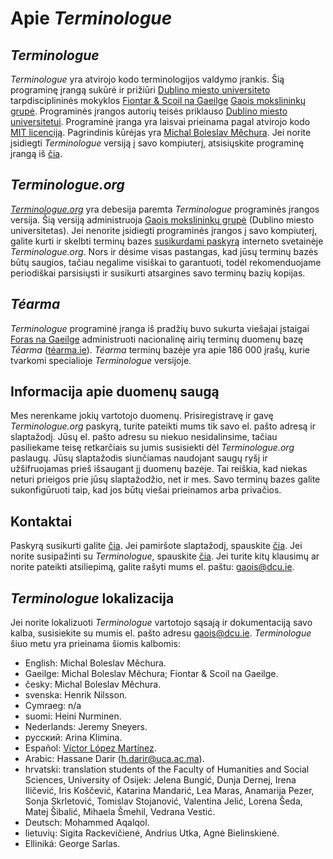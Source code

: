 # Apie *Terminologue*

## *Terminologue*

*Terminologue* yra atvirojo kodo terminologijos valdymo įrankis. Šią programinę įrangą sukūrė ir prižiūri [Dublino miesto universiteto](https://www.dcu.ie/) tarpdisciplininės mokyklos [Fiontar & Scoil na Gaeilge](https://www.dcu.ie/fiontar_scoilnagaeilge/gaeilge/index.shtml) [Gaois mokslininkų grupė](https://www.gaois.ie/en/). Programinės įrangos autorių teisės priklauso [Dublino miesto universitetui](https://www.dcu.ie/). Programinė įranga yra laisvai prieinama pagal atvirojo kodo [MIT licenciją](https://opensource.org/licenses/MIT). Pagrindinis kūrėjas yra [Michal Boleslav Měchura](https://michmech.github.io/). Jei norite įsidiegti *Terminologue* versiją į savo kompiuterį, atsisiųskite programinę įrangą iš [čia](https://github.com/gaois/terminologue).

## *Terminologue.org*

*[Terminologue.org](https://www.terminologue.org/)* yra debesija paremta *Terminologue* programinės įrangos versija. Šią versiją administruoja [Gaois mokslininkų grupė](https://www.gaois.ie/en/) (Dublino miesto universitetas). Jei nenorite įsidiegti programinės įrangos į savo kompiuterį, galite kurti ir skelbti terminų bazes [susikurdami paskyrą](/signup/) interneto svetainėje *Terminologue.org*. Nors ir dėsime visas pastangas, kad jūsų terminų bazės būtų saugios, tačiau negalime visiškai to garantuoti, todėl rekomenduojame periodiškai parsisiųsti ir susikurti atsargines savo terminų bazių kopijas. 

## *Téarma*

*Terminologue* programinė įranga iš pradžių buvo sukurta viešajai įstaigai [Foras na Gaeilge](https://www.forasnagaeilge.ie/) administruoti nacionalinę airių terminų duomenų bazę *Téarma* ([téarma.ie](https://www.tearma.ie/)). *Téarma* terminų bazėje yra apie 186 000 įrašų, kurie tvarkomi specialioje *Terminologue* versijoje.

## Informacija apie duomenų saugą

Mes nerenkame jokių vartotojo duomenų. Prisiregistravę ir gavę *Terminologue.org* paskyrą, turite pateikti mums tik savo el. pašto adresą ir slaptažodį. Jūsų el. pašto adresu su niekuo nesidalinsime, tačiau pasiliekame teisę retkarčiais su jumis susisiekti dėl *Terminologue.org* paslaugų. Jūsų slaptažodis siunčiamas naudojant saugų ryšį ir užšifruojamas prieš išsaugant jį duomenų bazėje. Tai reiškia, kad niekas neturi prieigos prie jūsų slaptažodžio, net ir mes. Savo terminų bazes galite sukonfigūruoti taip, kad jos būtų viešai prieinamos arba privačios. 

## Kontaktai

Paskyrą susikurti galite [čia](/signup/). Jei pamiršote slaptažodį, spauskite [čia](/forgotpwd/). Jei norite susipažinti su *Terminologue*, spauskite [čia](/docs/intro/). Jei turite kitų klausimų ar norite pateikti atsiliepimą, galite rašyti mums el. paštu: <gaois@dcu.ie>. 

## *Terminologue* lokalizacija

Jei norite lokalizuoti *Terminologue* vartotojo sąsają ir dokumentaciją savo kalba, susisiekite su mumis el. pašto adresu <gaois@dcu.ie>. *Terminologue* šiuo metu yra prieinama šiomis kalbomis:

- English: Michal Boleslav Měchura.
- Gaeilge: Michal Boleslav Měchura; Fiontar & Scoil na Gaeilge.
- česky: Michal Boleslav Měchura.
- svenska: Henrik Nilsson.
- Cymraeg: n/a
- suomi: Heini Nurminen.
- Nederlands: Jeremy Sneyers.
- русский: Arina Klimina.
- Español: [Víctor López Martínez](https://www.linkedin.com/in/translatorvictorlopez/).
- Arabic: Hassane Darir (<h.darir@uca.ac.ma>).
- hrvatski: translation students of the Faculty of Humanities and Social Sciences, University of Osijek: Jelena Bungić, Dunja Dernej, Irena Iličević, Iris Koščević, Katarina Mandarić, Lea Maras, Anamarija Pezer, Sonja Skrletović, Tomislav Stojanović, Valentina Jelić, Lorena Šeda, Matej Šibalić, Mihaela Šmehil, Vedrana Vestić.
- Deutsch: Mohammed Aqalqol.
- lietuvių: Sigita Rackevičienė, Andrius Utka, Agnė Bielinskienė.
- Elliniká: George Sarlas.
